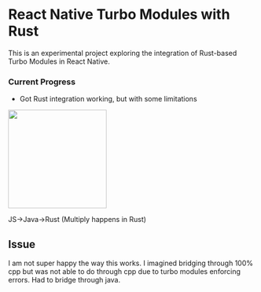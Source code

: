 # React Native Turbo Modules with Rust

This is an experimental project exploring the integration of Rust-based Turbo Modules in React Native.

### Current Progress
- Got Rust integration working, but with some limitations

<img src="https://github.com/user-attachments/assets/4e1a16e2-f106-418a-a6f1-7526dcb56f00" width="200"/>


JS->Java->Rust (Multiply happens in Rust)
## Issue
I am not super happy the way this works. I imagined bridging through  100% cpp but was not able to do through cpp due to turbo modules enforcing errors. Had to bridge through java. 

